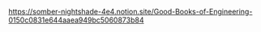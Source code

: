 https://somber-nightshade-4e4.notion.site/Good-Books-of-Engineering-0150c0831e644aaea949bc5060873b84
